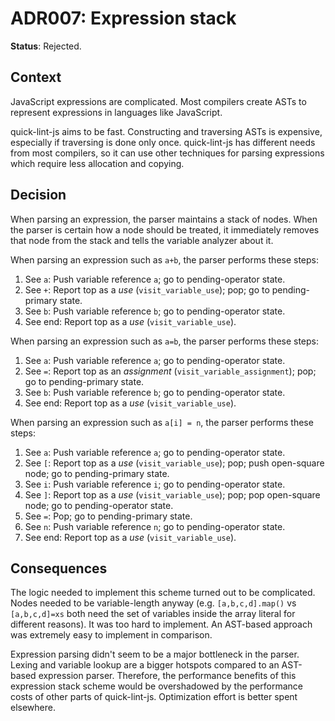 # ADR007: Expression stack

**Status**: Rejected.

## Context

JavaScript expressions are complicated. Most compilers create ASTs to represent
expressions in languages like JavaScript.

quick-lint-js aims to be fast. Constructing and traversing ASTs is expensive,
especially if traversing is done only once. quick-lint-js has different needs
from most compilers, so it can use other techniques for parsing expressions
which require less allocation and copying.

## Decision

When parsing an expression, the parser maintains a stack of nodes. When the
parser is certain how a node should be treated, it immediately removes that node
from the stack and tells the variable analyzer about it.

When parsing an expression such as `a+b`, the parser performs these steps:

1. See `a`: Push variable reference `a`; go to pending-operator state.
2. See `+`: Report top as a *use* (`visit_variable_use`); pop; go to
   pending-primary state.
3. See `b`: Push variable reference `b`; go to pending-operator state.
4. See end: Report top as a *use* (`visit_variable_use`).

When parsing an expression such as `a=b`, the parser performs these steps:

1. See `a`: Push variable reference `a`; go to pending-operator state.
2. See `=`: Report top as an *assignment* (`visit_variable_assignment`); pop; go
   to pending-primary state.
3. See `b`: Push variable reference `b`; go to pending-operator state.
4. See end: Report top as a *use* (`visit_variable_use`).

When parsing an expression such as `a[i] = n`, the parser performs these steps:

1. See `a`: Push variable reference `a`; go to pending-operator state.
2. See `[`: Report top as a *use* (`visit_variable_use`); pop; push open-square
   node; go to pending-primary state.
3. See `i`: Push variable reference `i`; go to pending-operator state.
4. See `]`: Report top as a *use* (`visit_variable_use`); pop; pop open-square
   node; go to pending-operator state.
5. See `=`: Pop; go to pending-primary state.
6. See `n`: Push variable reference `n`; go to pending-operator state.
7. See end: Report top as a *use* (`visit_variable_use`).

## Consequences

The logic needed to implement this scheme turned out to be complicated.
Nodes needed to be variable-length anyway (e.g. `[a,b,c,d].map()` vs
`[a,b,c,d]=xs` both need the set of variables inside the array literal for
different reasons). It was too hard to implement. An AST-based approach was
extremely easy to implement in comparison.

Expression parsing didn't seem to be a major bottleneck in the parser. Lexing
and variable lookup are a bigger hotspots compared to an AST-based expression
parser. Therefore, the performance benefits of this expression stack scheme
would be overshadowed by the performance costs of other parts of quick-lint-js.
Optimization effort is better spent elsewhere.
